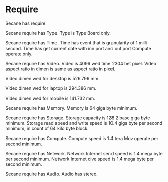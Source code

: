 # Require

Secane has require.

Secane require has Type.
Type is Type Board only.

Secane require has Time.
Time has event that is granularity of 1 milli second.
Time has get current date with inn port and out port Compute operate only.

Secane require has Video.
Video is 4096 wed time 2304 het pixel.
Video aspect ratio in dimen is same as aspect ratio in pixel.

Video dimen wed for desktop is 526.796 mm.

Video dimen wed for laptop is 294.386 mm.

Video dimen wed for mobile is 141.732 mm.

Secane require has Memory.
Memory is 64 giga byte minimum.

Secane require has Storage.
Storage capacity is 128 2 base giga byte minimum.
Storage read speed and write speed is 10.4 giga byte per second minimum,
in count of 64 kilo byte block.

Secane require has Compute.
Compute speed is 1.4 tera Mov operate per second minimum.

Secane require has Network.
Network Internet send speed is 1.4 mega byte per second minimum.
Network Internet cive speed is 1.4 mega byte per second minimum.

Secane require has Audio.
Audio has stereo.